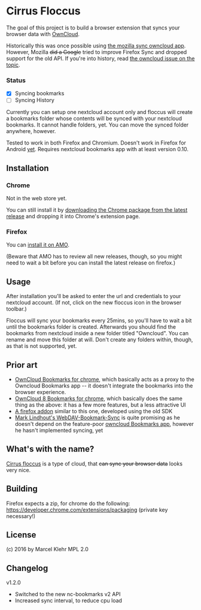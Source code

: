 # Cirrus Floccus
The goal of this project is to build a browser extension that syncs your browser data with [OwnCloud](http://owncloud.org).

Historically this was once possible using [the mozilla sync owncloud app](https://github.com/owncloudarchive/mozilla_sync). However, Mozilla <del>did a Google</del> tried to improve Firefox Sync and dropped support for the old API. If you're into history, read [the owncloud issue on the topic](https://github.com/owncloudarchive/mozilla_sync/issues/33).

### Status
 - [x] Syncing bookmarks
 - [ ] Syncing History

Currently you can setup one nextcloud account only and floccus will create a bookmarks folder whose contents will be synced with your nextcloud bookmarks. It cannot handle folders, yet. You can move the synced folder anywhere, however.

Tested to work in both Firefox and Chromium. Doesn't work in Firefox for Android [yet](http://arewewebextensionsyet.com). Requires nextcloud bookmarks app with at least version 0.10.

## Installation

### Chrome
Not in the web store yet.

You can still install it by [downloading the Chrome package from the latest release](https://github.com/marcelklehr/floccus/releases/) and dropping it into Chrome's extension page.

### Firefox
You can [install it on AMO](https://addons.mozilla.org/en-US/firefox/addon/floccus/).

(Beware that AMO has to review all new releases, though, so you might need to wait a bit before you can install the latest release on firefox.)

## Usage
After installation you'll be asked to enter the url and credentials to your nextcloud account. (If not, click on the new floccus icon in the browser toolbar.)

Floccus will sync your bookmarks every 25mins, so you'll have to wait a bit until the bookmarks folder is created. Afterwards you should find the bookmarks from nextcloud inside a new folder titled "Owncloud". You can rename and move this folder at will. Don't create any folders within, though, as that is not supported, yet.

## Prior art
 * [OwnCloud Bookmarks for chrome](https://chrome.google.com/webstore/detail/owncloud-bookmarks/eomolhpeokmbnincelpkagpapjpeeckc?hl=en-US), which basically acts as a proxy to the Owncloud Bookmarks app -- it doesn't integrate the bookmarks into the browser experience.
 * [OwnCloud 8 Bookmarks for chrome](https://chrome.google.com/webstore/detail/owncloud-8-bookmarks/efdanaldnkagmbmcngfpnjfgmgjhbjhm?hl=en-US), which basically does the same thing as the above: it has a few more features, but a less attractive UI
 * [A firefox addon](https://github.com/mjanser/firefox-addon-owncloud-bookmarks) similar to this one, developed using the old SDK
 * [Mark Lindhout's WebDAV-Bookmark-Sync](https://github.com/marklindhout/WebDAV-Bookmark-Sync) is quite promising as he doesn't depend on the feature-poor [owncloud Bookmarks app](https://github.com/owncloud/bookmarks), however he hasn't implemented syncing, yet

## What's with the name?
[Cirrus floccus](https://en.wikipedia.org/wiki/Cirrus_floccus) is a type of cloud, that <del>can sync your browser data</del> looks very nice.

## Building
Firefox expects a zip, for chrome do the following: https://developer.chrome.com/extensions/packaging (private key necessary!)

## License
(c) 2016 by Marcel Klehr
MPL 2.0

## Changelog
v1.2.0

 - Switched to the new nc-bookmarks v2 API
 - Increased sync interval, to reduce cpu load
